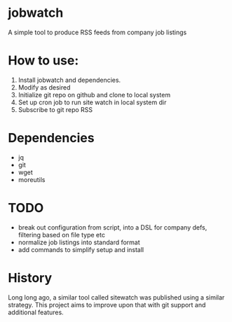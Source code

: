 # jobwatch
A simple tool to produce RSS feeds from company job listings

How to use:
===========

 1. Install jobwatch and dependencies.
 2. Modify as desired
 3. Initialize git repo on github and clone to local system
 4. Set up cron job to run site watch in local system dir
 5. Subscribe to git repo RSS

Dependencies
============

 - jq
 - git
 - wget
 - moreutils

TODO
====
 - break out configuration from script, into a DSL for company defs, filtering based on file type etc
 - normalize job listings into standard format
 - add commands to simplify setup and install

History
=======

Long long ago, a similar tool called sitewatch was published using a similar strategy. This project
aims to improve upon that with git support and additional features.
